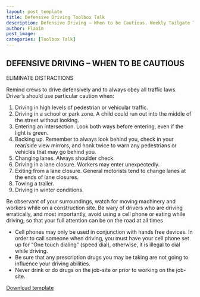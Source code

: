 ```yaml
---
layout: post_template
title: Defensive Driving Toolbox Talk
description: Defensive Driving – When to be Cautious. Weekly Tailgate Topic. 
author: Flaaim
post_image: 
categories: [Toolbox Talk]
---
```



## DEFENSIVE DRIVING – WHEN TO BE CAUTIOUS

ELIMINATE DISTRACTIONS

Remind crews to drive defensively and to always obey all traffic laws.  Driver’s should use particular caution when:

1.	Driving in high levels of pedestrian or vehicular traffic. 
2.	Driving in a school or park zone.  A child could run out into the middle of the street without looking.
3.	Entering an intersection.  Look both ways before entering, even if the light is green.
4.	Backing up.  Remember to always look behind you, check in your rear/side view mirrors, and honk twice to warn any pedestrians or vehicles that may go behind you.
5.	Changing lanes.  Always shoulder check.
6.	Driving in a lane closure.  Workers may enter unexpectedly.
7.	Exiting from a lane closure.  General motorists tend to change lanes at the ends of lane closures.
8.	Towing a trailer.
9.	Driving in winter conditions.


Be observant of your surroundings, watch for moving machinery and workers while on a construction site.  Be wary of drivers who are driving erratically, and most importantly, avoid using a cell phone or eating while driving, so that your full attention can be on the road at all times

- Cell phones may only be used in conjunction with hands free devices.  In order to call someone when driving, you must have your cell phone set up for “One touch dialing” (speed dial), otherwise, it is illegal to dial while driving.
- Be sure that any prescription drugs you may be taking are not going to influence your driving abilities.
- Never drink or do drugs on the job-site or prior to working on the job-site. 

[Download template](https://safetyworkblog.com/assets/template/DefensiveDrivingWhentobeCautious.docx)
